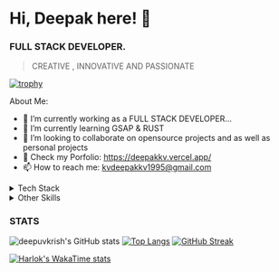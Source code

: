 # Hi, Deepak here! 👋


### FULL STACK DEVELOPER.
> CREATIVE , INNOVATIVE AND PASSIONATE


[![trophy](https://github-profile-trophy.vercel.app/?username=deepuvkrish&theme=darkhub)](https://github.com/ryo-ma/github-profile-trophy)

About Me:

- 🔭 I’m currently working as a FULL STACK DEVELOPER...
- 🌱 I’m currently learning GSAP & RUST
- 👯 I’m looking to collaborate on opensource projects and as well as personal projects
- 💬 Check my Porfolio: https://deepakkv.vercel.app/
- 📫 How to reach me: kvdeepakkv1995@gmail.com


<details>
<summary>Tech Stack</summary>
  
<picture>
  <img alt="nextjs" src="https://img.icons8.com/?size=50&id=gwR0hbBi5JeZ&format=png&color=FFFFFF">
</picture>
<picture>
  <img alt="reactjs" src="https://img.icons8.com/?size=50&id=123603&format=png&color=000000">
</picture>
<picture>
  <img alt="nextjs" src="https://img.icons8.com/?size=50&id=bqGAqsgNQpmx&format=png&color=000000">
</picture>
<picture>
  <img alt="express" src="https://img.icons8.com/?size=50&id=WNoJgbzDr3i2&format=png&color=000000">
</picture>
<picture>
  <img alt="typescript" src="https://img.icons8.com/?size=50&id=wpZmKzk11AzJ&format=png&color=000000">
</picture>
<picture>
  <img alt="nextjs" src="https://img.icons8.com/?size=50&id=108784&format=png&color=000000">
</picture>
<picture>
  <img alt="nextjs" src="https://img.icons8.com/?size=50&id=lXPUSRCongH1&format=png&color=000000">
</picture>
<picture>
  <img alt="nextjs" src="https://img.icons8.com/?size=50&id=qV-JzWYl9dzP&format=png&color=000000">
</picture>
<picture>
  <img alt="nextjs" src="https://img.icons8.com/?size=50&id=13679&format=png&color=000000">
</picture>
<picture>
  <img alt="php" src="https://img.icons8.com/?size=50&id=YrKoPXb4jv9l&format=png&color=000000">
</picture>
<picture>
  <img alt="nextjs" src="https://img.icons8.com/?size=50&id=20909&format=png&color=000000">
</picture>
<picture>
  <img alt="nextjs" src="https://img.icons8.com/?size=50&id=7gdY5qNXaKC0&format=png&color=000000">
</picture>
<picture>
  <img alt="nextjs" src="https://img.icons8.com/?size=50&id=4PiNHtUJVbLs&format=png&color=000000">
</picture>
<picture>
  <img alt="nextjs" src="https://img.icons8.com/?size=50&id=40670&format=png&color=000000">
</picture>
<picture>
  <img alt="nextjs" src="https://img.icons8.com/?size=50&id=40669&format=png&color=000000">
</picture>
<picture>
  <img alt="mongoDB" src="https://img.icons8.com/?size=50&id=bosfpvRzNOG8&format=png&color=000000">
</picture>

<picture>
  <img alt="mysql" src="https://img.icons8.com/?size=50&id=UFXRpPFebwa2&format=png&color=000000">
</picture>
<picture>
  <img alt="postgre" src="https://img.icons8.com/?size=50&id=38561&format=png&color=000000">
</picture>
<picture>
  <img alt="rust" src="https://img.icons8.com/?size=50&id=AeV543ttZrcT&format=png&color=000000">
</picture>

<picture>
  <img alt="figma" src="https://img.icons8.com/?size=50&id=zfHRZ6i1Wg0U&format=png&color=000000">
</picture>
<picture>
  <img alt="gitlabs" src="https://img.icons8.com/?size=50&id=epZz7YMDqqwA&format=png&color=000000">
</picture>
<picture>
  <img alt="postman" src="https://img.icons8.com/?size=50&id=QEQQKirln6Tf&format=png&color=000000">
</picture>





</details>

<details>
<summary>Other Skills</summary>

| Slno |     Skills    |
|-----:|---------------|
|     1|    Excel      |
|     2|   Adobe PS    |
|     3|    Canva      |
</details>



### STATS
![deepuvkrish's GitHub stats](https://github-readme-stats.vercel.app/api?username=deepuvkrish&show_icons=true&theme=holi)
[![Top Langs](https://github-readme-stats.vercel.app/api/top-langs/?username=deepuvkrish&layout=donut&theme=holi)](https://github.com/anuraghazra/github-readme-stats)
[![GitHub Streak](https://streak-stats.demolab.com/?user=deepuvkrish&theme=holi-theme)](https://git.io/streak-stats)

[![Harlok's WakaTime stats](https://github-readme-stats.vercel.app/api/wakatime?username=deepuvkrish)](https://github.com/anuraghazra/github-readme-stats)















